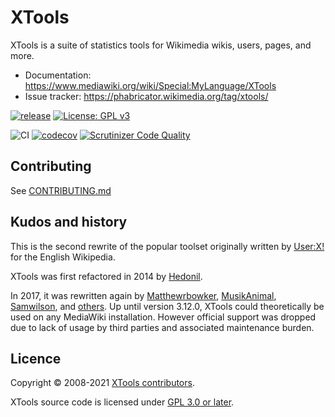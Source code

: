 XTools
======

XTools is a suite of statistics tools for Wikimedia wikis, users, pages, and more.

* Documentation: https://www.mediawiki.org/wiki/Special:MyLanguage/XTools
* Issue tracker: https://phabricator.wikimedia.org/tag/xtools/

[![release](https://img.shields.io/github/release/x-tools/xtools.svg)](https://github.com/x-tools/xtools/releases/latest)
[![License: GPL v3](https://img.shields.io/badge/License-GPL%20v3-blue.svg)](https://www.gnu.org/licenses/gpl-3.0)

![CI](https://github.com/x-tools/xtools/actions/workflows/ci.yml/badge.svg)
[![codecov](https://codecov.io/gh/x-tools/xtools/branch/main/graph/badge.svg?token=BCmHqChZl7)](https://codecov.io/gh/x-tools/xtools)
[![Scrutinizer Code Quality](https://scrutinizer-ci.com/g/x-tools/xtools/badges/quality-score.png?b=main)](https://scrutinizer-ci.com/g/x-tools/xtools/?branch=main)

## Contributing

See [CONTRIBUTING.md](https://github.com/x-tools/xtools/blob/main/CONTRIBUTING.md)

## Kudos and history

This is the second rewrite of the popular toolset
originally written by [User:X!](https://en.wikipedia.org/wiki/User:X!) for the English Wikipedia.

XTools was first refactored in 2014 by [Hedonil](https://de.wikipedia.org/wiki/Benutzer:Hedonil).

In 2017, it was rewritten again by [Matthewrbowker](https://en.wikipedia.org/wiki/User:Matthewrbowker),
[MusikAnimal](https://en.wikipedia.org/wiki/User:MusikAnimal), [Samwilson](https://meta.wikimedia.org/wiki/User:Samwilson),
and [others](https://github.com/x-tools/xtools/graphs/contributors). Up until version 3.12.0, XTools could
theoretically be used on any MediaWiki installation. However official support was dropped due to lack of usage by
third parties and associated maintenance burden.

## Licence

Copyright © 2008-2021 [XTools contributors](https://github.com/x-tools/xtools/graphs/contributors).

XTools source code is licensed under [GPL 3.0 or later](https://www.gnu.org/licenses/gpl-3.0.html).
